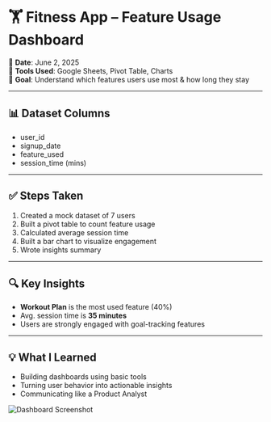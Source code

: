 # 🏋️ Fitness App – Feature Usage Dashboard

📅 **Date**: June 2, 2025  
🔧 **Tools Used**: Google Sheets, Pivot Table, Charts  
🎯 **Goal**: Understand which features users use most & how long they stay

---

## 📊 Dataset Columns
- user_id  
- signup_date  
- feature_used  
- session_time (mins)

---

## ✅ Steps Taken
1. Created a mock dataset of 7 users
2. Built a pivot table to count feature usage
3. Calculated average session time
4. Built a bar chart to visualize engagement
5. Wrote insights summary

---

## 🔍 Key Insights
- **Workout Plan** is the most used feature (40%)
- Avg. session time is **35 minutes**
- Users are strongly engaged with goal-tracking features

---

## 💡 What I Learned
- Building dashboards using basic tools  
- Turning user behavior into actionable insights  
- Communicating like a Product Analyst
  
![Dashboard Screenshot](chart.png)
